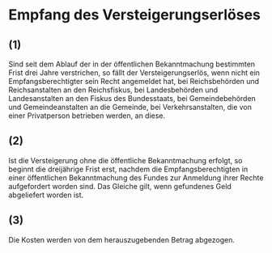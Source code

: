 # Empfang des Versteigerungserlöses



## (1)

 Sind seit dem Ablauf der in der öffentlichen Bekanntmachung bestimmten Frist drei Jahre verstrichen, so fällt der Versteigerungserlös, wenn nicht ein Empfangsberechtigter sein Recht angemeldet hat, bei Reichsbehörden und Reichsanstalten an den Reichsfiskus, bei Landesbehörden und Landesanstalten an den Fiskus des Bundesstaats, bei Gemeindebehörden und Gemeindeanstalten an die Gemeinde, bei Verkehrsanstalten, die von einer Privatperson betrieben werden, an diese.

## (2)

 Ist die Versteigerung ohne die öffentliche Bekanntmachung erfolgt, so beginnt die dreijährige Frist erst, nachdem die Empfangsberechtigten in einer öffentlichen Bekanntmachung des Fundes zur Anmeldung ihrer Rechte aufgefordert worden sind. Das Gleiche gilt, wenn gefundenes Geld abgeliefert worden ist.

## (3)

 Die Kosten werden von dem herauszugebenden Betrag abgezogen. 

